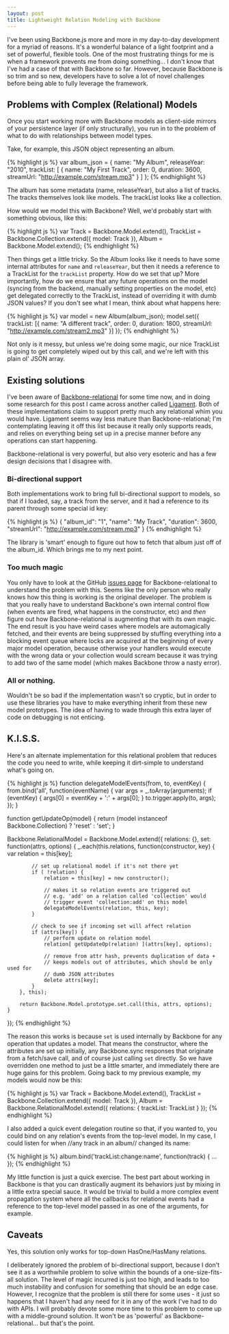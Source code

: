 ```yaml
---
layout: post
title: Lightweight Relation Modeling with Backbone
---
```


I've been using Backbone.js more and more in my day-to-day development for a myriad of reasons. It's a wonderful balance of a light footprint and a set of powerful, flexible tools. One of the most frustrating things for me is when a framework prevents me from doing something... I don't know that I've had a case of that with Backbone so far. However, because Backbone is so trim and so new, developers have to solve a lot of novel challenges before being able to fully leverage the framework.

## Problems with Complex (Relational) Models

Once you start working more with Backbone models as client-side mirrors of your persistence layer (if only structurally), you run in to the problem of what to do with relationships between model types.

Take, for example, this JSON object representing an album.

{% highlight js %}
var album_json = {
  name: "My Album",
  releaseYear: "2010",
  trackList: [
    {
      name: "My First Track",
      order: 0,
      duration: 3600,
      streamUrl: "http://example.com/stream.mp3"
    }
  ]
};
{% endhighlight %}

The album has some metadata (name, releaseYear), but also a list of tracks. The tracks themselves look like models. The trackList looks like a collection.

How would we model this with Backbone? Well, we'd probably start with something obvious, like this:

{% highlight js %}
var Track = Backbone.Model.extend(),
  TrackList = Backbone.Collection.extend({
    model: Track
  }),
  Album = Backbone.Model.extend();
{% endhighlight %}

Then things get a little tricky. So the Album looks like it needs to have some internal attributes for `name` and `releaseYear`, but then it needs a reference to a TrackList for the `trackList` property. How do we set that up? More importantly, how do we ensure that any future operations on the model (syncing from the backend, manually setting properties on the model, etc) get delegated correctly to the TrackList, instead of overriding it with dumb JSON values? If you don't see what I mean, think about what happens here:

{% highlight js %}
var model = new Album(album_json);
model.set({
  trackList: [{
    name: "A different track",
    order: 0,
    duration: 1800,
    streamUrl: "http://example.com/stream2.mp3"
  }]
});
{% endhighlight %}

Not only is it messy, but unless we're doing some magic, our nice TrackList is going to get completely wiped out by this call, and we're left with this plain ol' JSON array.

## Existing solutions

I've been aware of [Backbone-relational][1] for some time now, and in doing some research for this post I came across another called [Ligament][2]. Both of these implementations claim to support pretty much any relational whim you would have. Ligament seems way less mature than Backbone-relational; I'm contemplating leaving it off this list because it really only supports reads, and relies on everything being set up in a precise manner before any operations can start happening.

Backbone-relational is very powerful, but also very esoteric and has a few design decisions that I disagree with.

### Bi-directional support

Both implementations work to bring full bi-directional support to models, so that if I loaded, say, a track from the server, and it had a reference to its parent through some special id key:

{% highlight js %}
{
  "album_id": "1",
  "name": "My Track",
  "duration": 3600,
  "streamUrl": "http://example.com/stream.mp3"
}
{% endhighlight %}

The library is 'smart' enough to figure out how to fetch that album just off of the album_id. Which brings me to my next point.

### Too much magic

You only have to look at the GitHub [issues page][3] for Backbone-relational to understand the problem with this. Seems like the only person who really knows how this thing is working is the original developer. The problem is that you really have to understand Backbone's own internal control flow (when events are fired, what happens in the constructor, etc) and _then_ figure out how Backbone-relational is augmenting that with its own magic. The end result is you have weird cases where models are automagically fetched, and their events are being suppressed by stuffing everything into a blocking event queue where locks are acquired at the beginning of every major model operation, because otherwise your handlers would execute with the wrong data or your collection would scream because it was trying to add two of the same model (which makes Backbone throw a nasty error).

### All or nothing.

Wouldn't be so bad if the implementation wasn't so cryptic, but in order to use these libraries you have to make everything inherit from these new model prototypes. The idea of having to wade through this extra layer of code on debugging is not enticing.

## K.I.S.S.

Here's an alternate implementation for this relational problem that reduces the code you need to write, while keeping it dirt-simple to understand what's going on.

{% highlight js %}
function delegateModelEvents(from, to, eventKey) {
	from.bind('all', function(eventName) {
		var args = _.toArray(arguments);
		if (eventKey) {
			args[0] = eventKey + ':' + args[0];
		}
		to.trigger.apply(to, args);
	});
}

function getUpdateOp(model) {
	return (model instanceof Backbone.Collection) ? 'reset' : 'set';
}

Backbone.RelationalModel = Backbone.Model.extend({
	relations: {},
	set: function(attrs, options) {
		_.each(this.relations, function(constructor, key) {
			var relation = this[key];

			// set up relational model if it's not there yet
			if ( !relation) {
				relation = this[key] = new constructor();

				// makes it so relation events are triggered out
				// e.g. 'add' on a relation called 'collection' would
				// trigger event 'collection:add' on this model
				delegateModelEvents(relation, this, key);
			}

			// check to see if incoming set will affect relation
			if (attrs[key]) {
				// perform update on relation model
				relation[ getUpdateOp(relation) ](attrs[key], options);

				// remove from attr hash, prevents duplication of data + 
				// keeps models out of attributes, which should be only used for
				// dumb JSON attributes
				delete attrs[key];
			}
		}, this);

		return Backbone.Model.prototype.set.call(this, attrs, options);
	}
});
{% endhighlight %}

The reason this works is because `set` is used internally by Backbone for any operation that updates a model. That means the constructor, where the attributes are set up initially, any Backbone.sync responses that originate from a fetch/save call, and of course just calling `set` directly. So we have overridden one method to just be a little smarter, and immediately there are huge gains for this problem. Going back to my previous example, my models would now be this:

{% highlight js %}
var Track = Backbone.Model.extend(),
	TrackList = Backbone.Collection.extend({
		model: Track
	}),
	Album = Backbone.RelationalModel.extend({
		relations: {
			trackList: TrackList
		}
	});
{% endhighlight %}

I also added a quick event delegation routine so that, if you wanted to, you could bind on any relation's events from the top-level model. In my case, I could listen for when //any track in an album// changed its name:

{% highlight js %}
album.bind('trackList:change:name', function(track) { ... });
{% endhighlight %}

My little function is just a quick exercise. The best part about working in Backbone is that you can drastically augment its behaviors just by mixing in a little extra special sauce. It would be trivial to build a more complex event propagation system where all the callbacks for relational events had a reference to the top-level model passed in as one of the arguments, for example.

## Caveats
Yes, this solution only works for top-down HasOne/HasMany relations.

I deliberately ignored the problem of bi-directional support, because I don't see it as a worthwhile problem to solve within the bounds of a one-size-fits-all solution. The level of magic incurred is just too high, and leads to too much instability and confusion for something that should be an edge case. However, I recognize that the problem is still there for some uses - it just so happens that I haven't had any need for it in any of the work I've had to do with APIs. I will probably devote some more time to this problem to come up with a middle-ground solution. It won't be as 'powerful' as Backbone-relational... but that's the point.

[1]: https://github.com/PaulUithol/Backbone-relational "Backbone-relational"
[2]: https://github.com/dbrady/ligament.js "Ligament.js"
[3]: https://github.com/PaulUithol/Backbone-relational/issues?sort=created&direction=desc&state=open "Backbone-relational Github Issues"